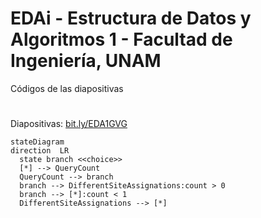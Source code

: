 # EDAi - Estructura de Datos y Algoritmos 1 - Facultad de Ingeniería, UNAM
Códigos de las diapositivas
#
Diapositivas: [bit.ly/EDA1GVG](https://bit.ly/EDA1GVG)

```mermaid
stateDiagram
direction  LR
  state branch <<choice>>
  [*] --> QueryCount
  QueryCount --> branch
  branch --> DifferentSiteAssignations:count > 0
  branch --> [*]:count < 1
  DifferentSiteAssignations --> [*]
```
